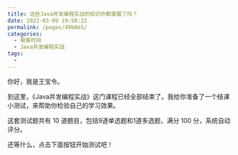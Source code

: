 ```yaml
---
title: 这些Java并发编程实战的知识你都掌握了吗？
date: 2022-03-09 19:58:22
permalink: /pages/49b0e5/
categories:
  - 极客时间
  - Java并发编程实战
tags:
  - 
---
```

<p>你好，我是王宝令。</p><p>到这里，《Java并发编程实战》这门课程已经全部结束了。我给你准备了一个结课小测试，来帮助你检验自己的学习效果。</p><p>这套测试题共有 10 道题目，包括9道单选题和1道多选题，满分 100 分，系统自动评分。</p><p>还等什么，点击下面按钮开始测试吧！</p><p><a href="http://time.geekbang.org/quiz/intro?act_id=171&exam_id=398"><img src="https://static001.geekbang.org/resource/image/28/a4/28d1be62669b4f3cc01c36466bf811a4.png?wh=1142*201" alt=""></a></p><!-- [[[read_end]]] -->